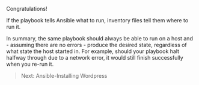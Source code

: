 Congratulations!

If the playbook tells Ansible what to run, inventory files tell them where to run it.

In summary, the same playbook should always be able to run on a host and - assuming there are no errors - produce the desired state, regardless of what state the host started in. For example, should your playbook halt halfway through due to a network error, it would still finish successfully when you re-run it.

>Next: Ansible-Installing Wordpress
